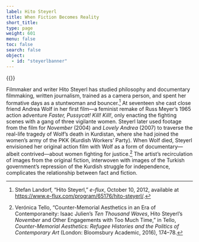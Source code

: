 ```yaml
---
label: Hito Steyerl
title: When Fiction Becomes Reality
short_title:
type: page
weight: 601
menu: false
toc: false
search: false
object:
  - id: "steyerlbanner"
---
```

{{<q-figure id="steyerlbanner">}}

Filmmaker and writer Hito Steyerl has studied philosophy and documentary filmmaking, written journalism, trained as a camera person, and spent her formative days as a stuntwoman and bouncer.[^1] At seventeen she cast close friend Andrea Wolf in her first film—a feminist remake of Russ Meyer’s 1965 action adventure *Faster, Pussycat! Kill! Kill!*, only enacting the fighting scenes with a gang of three vigilante women. Steyerl later used footage from the film for *November* (2004) and *Lovely Andrea* (2007) to traverse the real-life tragedy of Wolf’s death in Kurdistan, where she had joined the women’s army of the PKK (Kurdish Workers’ Party). When Wolf died, Steyerl envisioned her original action film with Wolf as a form of documentary—albeit contrived—about women fighting for justice.[^2] The artist’s recirculation of images from the original fiction, interwoven with images of the Turkish government’s repression of the Kurdish struggle for independence, complicates the relationship between fact and fiction.

[^1]: Stefan Landorf, “Hito Steyerl,” *e-flux*, October 10, 2012, available at https://www.e-flux.com/program/65176/hito-steyerl/.

[^2]: Verónica Tello, “Counter-Memorial Aesthetics in an Era of Contemporaneity: Isaac Julien’s *Ten Thousand Waves*, Hito Steyerl’s *November* and Other Engagements with Too Much Time,” in Tello, *Counter-Memorial Aesthetics: Refugee Histories and the Politics of Contemporary Art* (London: Bloomsbury Academic, 2016), 174–78.

